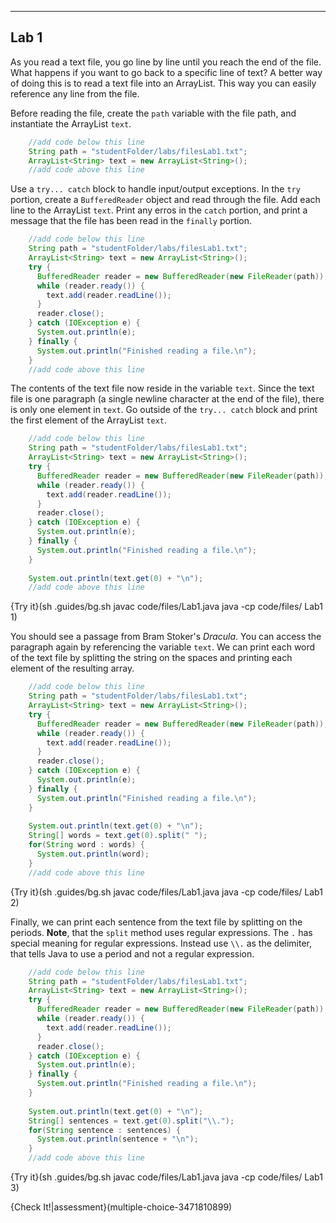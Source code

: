 ----------

## Lab 1

As you read a text file, you go line by line until you reach the end of the file. What happens if you want to go back to a specific line of text? A better way of doing this is to read a text file into an ArrayList. This way you can easily reference any line from the file.

Before reading the file, create the `path` variable with the file path, and instantiate the ArrayList `text`. 

```java
    //add code below this line
    String path = "studentFolder/labs/filesLab1.txt";
    ArrayList<String> text = new ArrayList<String>();
    //add code above this line 
```

Use a `try... catch` block to handle input/output exceptions. In the `try` portion, create a `BufferedReader` object and read through the file. Add each line to the ArrayList `text`. Print any erros in the `catch` portion, and print a message that the file has been read in the `finally` portion.

```java
    //add code below this line
    String path = "studentFolder/labs/filesLab1.txt";
    ArrayList<String> text = new ArrayList<String>();
    try {
      BufferedReader reader = new BufferedReader(new FileReader(path));
      while (reader.ready()) {
        text.add(reader.readLine());
      }
      reader.close();
    } catch (IOException e) {
      System.out.println(e);
    } finally {
      System.out.println("Finished reading a file.\n");
    }
    //add code above this line 
```

The contents of the text file now reside in the variable `text`. Since the text file is one paragraph (a single newline character at the end of the file), there is only one element in `text`. Go outside of the `try... catch` block and print the first element of the ArrayList `text`.

```java
    //add code below this line
    String path = "studentFolder/labs/filesLab1.txt";
    ArrayList<String> text = new ArrayList<String>();
    try {
      BufferedReader reader = new BufferedReader(new FileReader(path));
      while (reader.ready()) {
        text.add(reader.readLine());
      }
      reader.close();
    } catch (IOException e) {
      System.out.println(e);
    } finally {
      System.out.println("Finished reading a file.\n");
    }
    
    System.out.println(text.get(0) + "\n");
    //add code above this line 
```

{Try it}(sh .guides/bg.sh javac code/files/Lab1.java java -cp code/files/ Lab1 1)

You should see a passage from Bram Stoker's *Dracula*. You can access the paragraph again by referencing the variable `text`. We can print each word of the text file by splitting the string on the spaces and printing each element of the resulting array.

```java
    //add code below this line
    String path = "studentFolder/labs/filesLab1.txt";
    ArrayList<String> text = new ArrayList<String>();
    try {
      BufferedReader reader = new BufferedReader(new FileReader(path));
      while (reader.ready()) {
        text.add(reader.readLine());
      }
      reader.close();
    } catch (IOException e) {
      System.out.println(e);
    } finally {
      System.out.println("Finished reading a file.\n");
    }
    
    System.out.println(text.get(0) + "\n");
    String[] words = text.get(0).split(" ");
    for(String word : words) {
      System.out.println(word);
    }
    //add code above this line 
```

{Try it}(sh .guides/bg.sh javac code/files/Lab1.java java -cp code/files/ Lab1 2)

Finally, we can print each sentence from the text file by splitting on the periods. **Note**, that the `split` method uses regular expressions. The `.` has special meaning for regular expressions. Instead use `\\.` as the delimiter, that tells Java to use a period and not a regular expression.

```java
    //add code below this line
    String path = "studentFolder/labs/filesLab1.txt";
    ArrayList<String> text = new ArrayList<String>();
    try {
      BufferedReader reader = new BufferedReader(new FileReader(path));
      while (reader.ready()) {
        text.add(reader.readLine());
      }
      reader.close();
    } catch (IOException e) {
      System.out.println(e);
    } finally {
      System.out.println("Finished reading a file.\n");
    }
    
    System.out.println(text.get(0) + "\n");
    String[] sentences = text.get(0).split("\\.");
    for(String sentence : sentences) {
      System.out.println(sentence + "\n");
    }
    //add code above this line 
```

{Try it}(sh .guides/bg.sh javac code/files/Lab1.java java -cp code/files/ Lab1 3)

{Check It!|assessment}(multiple-choice-3471810899)
